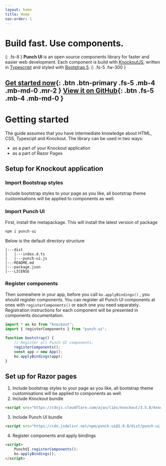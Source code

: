 ```yaml
---
layout: home
title: Home
nav-order: 1
---
```

# Build fast. Use components.
{: .fs-8 }
**Punch UI** is an open source components library for faster and easier web development. Each component is build with [KnockoutJS](https://knockoutjs.com/index.html), written in [Typescript](https://www.typescriptlang.org/) and styled with [Bootstrap 5](https://getbootstrap.com/).
{: .fs-5 .fw-300 }

[Get started now](#getting-started){: .btn .btn-primary .fs-5 .mb-4 .mb-md-0 .mr-2 } [View it on GitHub](https://github.com/mtutynina/punch-ui){: .btn .fs-5 .mb-4 .mb-md-0 }
---
# Getting started
The guide assumes that you have intermediate knowledge about HTML, CSS, Typescipt and Knockout.
The library can be used in two ways:
- as a part of your Knockout application
- as a part of Razor Pages

## Setup for Knockout application
### Import Bootstrap styles
Include bootstrap styles to your page as you like, all bootstrap theme customisations will be applied to components as well.

### Import Punch UI
First, install the metapackage. This will install the latest version of package
```js
npm i punch-ui
```
Below is the default directory structure
```
|---dist
|   |---index.d.ts
|   |---punch-ui.js
|---README.md
|---package.json
|---LICENSE
```
### Register components
Then somewhere in your app, before you call ```ko.applyBindings()``` , you should register components.
You can register all Punch UI components at ones with ```registerComponents()``` or each one you need separately.
Registration instructions for each component will be presented in components documentation.
```js
import * as ko from "knockout";
import { registerComponents } from "punch-ui";
...
function bootstrap() {
    // Register all Punch UI components.
    registerComponents();
    const app = new App();
    ko.applyBindings(app);
}
```
## Set up for Razor pages
1. Include bootstrap styles to your page as you like, all bootstrap theme customisations will be applied to components as well.
2. Include Knockout bundle
```html
<script src="https://cdnjs.cloudflare.com/ajax/libs/knockout/3.5.0/knockout-min.js"></script>
```
3. Include Punch UI bundle
```html
<script src="https://cdn.jsdelivr.net/npm/punch-ui@1.0.8/dist/punch-ui.js"></script>
```
4. Register components and apply bindings
```html
<script>
    PunchUI.registerComponents();
    ko.applyBindings();
</script>
```